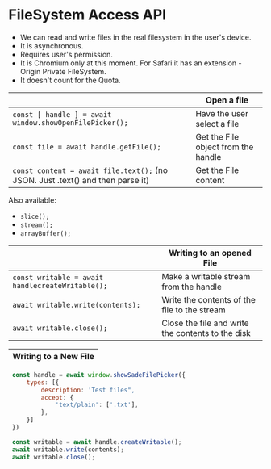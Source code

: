# FileSystem Access API

- We can read and write files in the real filesystem in the user's device.
- It is asynchronous.
- Requires user's permission.
- It is Chromium only at this moment. For Safari it has an extension - Origin Private FileSystem.
- It doesn't count for the Quota.


|                                                             | Open a file                                    |
|-------------------------------------------------------------|------------------------------------------------|
| ```const [ handle ] = await window.showOpenFilePicker();``` | Have the user select a file                    |
| ```const file = await handle.getFile();```                  | Get the File object from the handle            |
| ```const content = await file.text();```  (no JSON. Just .text() and then parse it) | Get the File content   | 
  Also available:  
  - ```slice();```      
  - ```stream();```    
  - ```arrayBuffer();```                               



|                                                       | Writing to an opened File                         |
|-------------------------------------------------------|---------------------------------------------------|
| ```const writable = await handlecreateWritable();```        | Make a writable stream from the handle            |
| ```await writable.write(contents);```                       | Write the contents of the file to the stream      |
| ```await writable.close();```                               | Close the file and write the contents to the disk |



| Writing to a New File                         |
|-----------------------------------------------|
 ```js
  const handle = await window.showSadeFilePicker({
      types: [{
          description: 'Test files",
          accept: {
              'text/plain': ['.txt'],
          },
      }]
  })

  const writable = await handle.createWritable();
  await writable.write(contents);
  await writable.close(); 
  ``` 